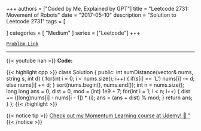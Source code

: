 
+++
authors = ["Coded by Me, Explained by GPT"]
title = "Leetcode 2731: Movement of Robots"
date = "2017-05-10"
description = "Solution to Leetcode 2731"
tags = [
    
]
categories = [
    "Medium"
]
series = ["Leetcode"]
+++



[`Problem Link`](https://leetcode.com/problems/movement-of-robots/description/)

---
{{< youtube nan >}}
**Code:**

{{< highlight cpp >}}
class Solution {
public:
    int sumDistance(vector<int>& nums, string s, int d) {
        for(int i = 0; i < nums.size(); i++) {
            if(s[i] == 'L') nums[i] -= d;
            else nums[i] += d;
        }
        sort(nums.begin(), nums.end());
        int n = nums.size();
        long long ans = 0, dist = 0, mod = (int) 1e9 + 7;
        for(int i = 1; i < n; i++) {
            dist += ((long)nums[i] - nums[i - 1]) * (i);
            ans = (ans + dist) % mod;
        }
        return ans;
    }
};
{{< /highlight >}}



{{< notice tip >}}
[Check out my Momentum Learning course at Udemy! 🚀 "](https://www.udemy.com/course/blind-75-the-data-structures-and-algorithms-essentials/)
{{< /notice >}}

